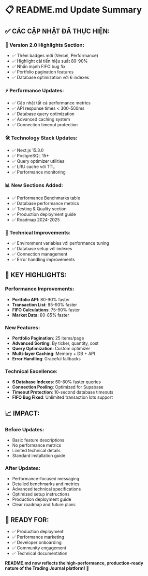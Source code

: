 # 📋 README.md Update Summary

## ✅ **CÁC CẬP NHẬT ĐÃ THỰC HIỆN:**

### **🎉 Version 2.0 Highlights Section:**
- ✅ Thêm badges mới (Vercel, Performance)
- ✅ Highlight cải tiến hiệu suất 80-90%
- ✅ Nhấn mạnh FIFO bug fix
- ✅ Portfolio pagination features
- ✅ Database optimization với 6 indexes

### **⚡ Performance Updates:**
- ✅ Cập nhật tất cả performance metrics
- ✅ API response times < 300-500ms
- ✅ Database query optimization
- ✅ Advanced caching system
- ✅ Connection timeout protection

### **🛠️ Technology Stack Updates:**
- ✅ Next.js 15.3.0
- ✅ PostgreSQL 15+
- ✅ Query optimizer utilities
- ✅ LRU cache với TTL
- ✅ Performance monitoring

### **📊 New Sections Added:**
- ✅ Performance Benchmarks table
- ✅ Database performance metrics
- ✅ Testing & Quality section
- ✅ Production deployment guide
- ✅ Roadmap 2024-2025

### **🔧 Technical Improvements:**
- ✅ Environment variables với performance tuning
- ✅ Database setup với indexes
- ✅ Connection management
- ✅ Error handling improvements

## 🎯 **KEY HIGHLIGHTS:**

### **Performance Improvements:**
- **Portfolio API**: 80-90% faster
- **Transaction List**: 85-90% faster
- **FIFO Calculations**: 75-90% faster
- **Market Data**: 80-85% faster

### **New Features:**
- **Portfolio Pagination**: 25 items/page
- **Advanced Sorting**: By ticker, quantity, cost
- **Query Optimization**: Custom optimizer
- **Multi-layer Caching**: Memory + DB + API
- **Error Handling**: Graceful fallbacks

### **Technical Excellence:**
- **6 Database Indexes**: 60-80% faster queries
- **Connection Pooling**: Optimized for Supabase
- **Timeout Protection**: 10-second database timeouts
- **FIFO Bug Fixed**: Unlimited transaction lots support

## 📈 **IMPACT:**

### **Before Updates:**
- Basic feature descriptions
- No performance metrics
- Limited technical details
- Standard installation guide

### **After Updates:**
- Performance-focused messaging
- Detailed benchmarks and metrics
- Advanced technical specifications
- Optimized setup instructions
- Production deployment guide
- Clear roadmap and future plans

## 🚀 **READY FOR:**
- ✅ Production deployment
- ✅ Performance marketing
- ✅ Developer onboarding
- ✅ Community engagement
- ✅ Technical documentation

**README.md now reflects the high-performance, production-ready nature of the Trading Journal platform!** 🎉